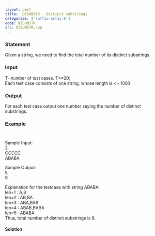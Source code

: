 ```yaml
---
layout: post
title:  DISUBSTR - Distinct Substrings
categories: ['suffix-array-8']
code: DISUBSTR
src: DISUBSTR.cpp
---
```


### **Statement**

Given a string, we need to find the total number of its distinct substrings.

### Input

T- number of test cases. T<=20;  
Each test case consists of one string, whose length is <= 1000

### Output

For each test case output one number saying the number of distinct substrings.

### Example

` `

Sample Input:  
2  
CCCCC  
ABABA

Sample Output:  
5  
9

Explanation for the testcase with string ABABA:  
len=1 : A,B  
len=2 : AB,BA  
len=3 : ABA,BAB  
len=4 : ABAB,BABA  
len=5 : ABABA  
Thus, total number of distinct substrings is 9.  



#### **Solution**




